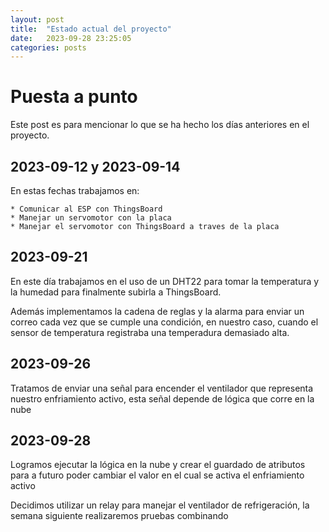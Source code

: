 ```yaml
---
layout: post
title:  "Estado actual del proyecto"
date:   2023-09-28 23:25:05
categories: posts
---
```


# Puesta a punto 

Este post es para mencionar lo que se ha hecho los días anteriores en el proyecto.

## 2023-09-12 y 2023-09-14

En estas fechas trabajamos en:

	* Comunicar al ESP con ThingsBoard
	* Manejar un servomotor con la placa
	* Manejar el servomotor con ThingsBoard a traves de la placa

## 2023-09-21

En este día trabajamos en el uso de un DHT22 para tomar la temperatura y la humedad para finalmente subirla a ThingsBoard.

Además implementamos la cadena de reglas y la alarma para enviar un correo cada vez que se cumple una condición, en nuestro caso, cuando el sensor de temperatura registraba una temperadura demasiado alta.

## 2023-09-26

Tratamos de enviar una señal para encender el ventilador que representa nuestro enfriamiento activo, esta señal depende de lógica que corre en la nube

## 2023-09-28

Logramos ejecutar la lógica en la nube y crear el guardado de atributos para a futuro poder cambiar el valor en el cual se activa el enfriamiento activo

Decidimos utilizar un relay para manejar el ventilador de refrigeración, la semana siguiente realizaremos pruebas combinando 
